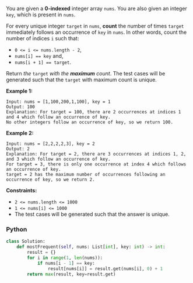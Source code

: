 You are given a  **0-indexed**  integer array  `nums`.  You are also given an integer  `key`, which is present in  `nums`.

For every unique integer  `target`  in  `nums`,  **count**  the number of times  `target`  immediately follows an occurrence of  `key`  in  `nums`. In other words, count the number of indices  `i`  such that:

-   `0 <= i <= nums.length - 2`,
-   `nums[i] == key`  and,
-   `nums[i + 1] == target`.

Return  _the_ `target` _with the  **maximum**  count_. The test cases will be generated such that the  `target`  with maximum count is unique.

**Example 1:**
```
Input: nums = [1,100,200,1,100], key = 1
Output: 100
Explanation: For target = 100, there are 2 occurrences at indices 1 and 4 which follow an occurrence of key.
No other integers follow an occurrence of key, so we return 100.
```

**Example 2:**
```
Input: nums = [2,2,2,2,3], key = 2
Output: 2
Explanation: For target = 2, there are 3 occurrences at indices 1, 2, and 3 which follow an occurrence of key.
For target = 3, there is only one occurrence at index 4 which follows an occurrence of key.
target = 2 has the maximum number of occurrences following an occurrence of key, so we return 2.
```

**Constraints:**

-   `2 <= nums.length <= 1000`
-   `1 <= nums[i] <= 1000`
-   The test cases will be generated such that the answer is unique.


### Python
```python
class Solution:
    def mostFrequent(self, nums: List[int], key: int) -> int:
        result = {}
        for i in range(1, len(nums)):
            if nums[i - 1] == key:
                result[nums[i]] = result.get(nums[i], 0) + 1
        return max(result, key=result.get)
```
